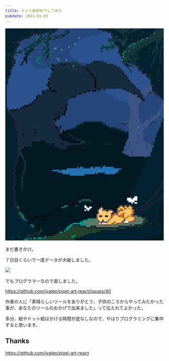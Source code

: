 ```yaml
---
title: ドット絵初めてしてみた
pubdate: 2021-01-03
---
```


<img src="https://raw.githubusercontent.com/ulwlu/my-pixel-art-gallery/master/dog-in-forrest/img.png">

まだ書きかけ。

７日目くらいで一度データが大破しました。

<img src="https://user-images.githubusercontent.com/41639488/103309019-45e24900-4a57-11eb-8cc0-c7faea25856c.png">

でもプログラマーなので直しました。

https://github.com/jvalen/pixel-art-react/issues/40

作者の人に「素晴らしいツールをありがとう、子供のころからやってみたかった事が、あなたのツールのおかげで出来ました」って伝えれてよかった。

多分、絵やドット絵はかける時間が底なしなので、やはりプログラミングに集中すると思います。

## Thanks

https://github.com/jvalen/pixel-art-react
